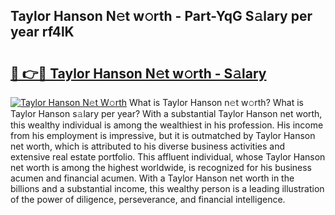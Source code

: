 ## Taylor Hanson N𝚎t w𝚘rth - Part-YqG S𝚊lary per year rf4lK

# <h2><a href="http://gc343ri.nevu.top/?p=Taylor+Hanson">🔗 👉🔴 Taylor Hanson N𝚎t w𝚘rth - S𝚊lary</a></h2>

[![Taylor Hanson N𝚎t W𝚘rth](https://i.imgur.com/Oavwk0R.jpeg)](http://gc343ri.nevu.top/?p=Taylor+Hanson)
What is Taylor Hanson n𝚎t w𝚘rth? What is Taylor Hanson s𝚊lary per year?
With a substantial Taylor Hanson net worth, this wealthy individual is among the wealthiest in his profession. His income from his employment is impressive, but it is outmatched by Taylor Hanson net worth, which is attributed to his diverse business activities and extensive real estate portfolio. This affluent individual, whose Taylor Hanson net worth is among the highest worldwide, is recognized for his business acumen and financial acumen. With a Taylor Hanson net worth in the billions and a substantial income, this wealthy person is a leading illustration of the power of diligence, perseverance, and financial intelligence.
